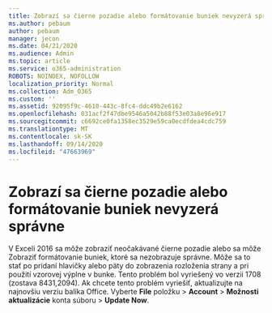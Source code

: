 ```yaml
---
title: Zobrazí sa čierne pozadie alebo formátovanie buniek nevyzerá správne
ms.author: pebaum
author: pebaum
manager: jecon
ms.date: 04/21/2020
ms.audience: Admin
ms.topic: article
ms.service: o365-administration
ROBOTS: NOINDEX, NOFOLLOW
localization_priority: Normal
ms.collection: Adm_O365
ms.custom: ''
ms.assetid: 92095f9c-4610-443c-8fc4-ddc49b2e6162
ms.openlocfilehash: 031acf2f47dbe9546a5042b88f53e03a8e96e917
ms.sourcegitcommit: c6692ce0fa1358ec3529e59ca0ecdfdea4cdc759
ms.translationtype: MT
ms.contentlocale: sk-SK
ms.lasthandoff: 09/14/2020
ms.locfileid: "47663969"
---
```

# <a name="a-black-background-appears-or-cell-formatting-doesnt-look-right"></a>Zobrazí sa čierne pozadie alebo formátovanie buniek nevyzerá správne

V Exceli 2016 sa môže zobraziť neočakávané čierne pozadie alebo sa môže Zobraziť formátovanie buniek, ktoré sa nezobrazuje správne. Môže sa to stať po pridaní hlavičky alebo päty do zobrazenia rozloženia strany a pri použití vzorovej výplne v bunke. Tento problém bol vyriešený vo verzii 1708 (zostava 8431,2094). Ak chcete tento problém vyriešiť, aktualizujte na najnovšiu verziu balíka Office. Vyberte **File** položku \> **Account** \> **Možnosti aktualizácie** konta súboru \> **Update Now**.
  

